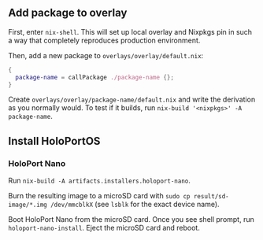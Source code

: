 ## Add package to overlay

First, enter `nix-shell`. This will set up local overlay and Nixpkgs pin in
such a way that completely reproduces production environment.

Then, add a new package to `overlays/overlay/default.nix`:

```nix
{
  package-name = callPackage ./package-name {};
}
```

Create `overlays/overlay/package-name/default.nix` and write the derivation as
you normally would. To test if it builds, run `nix-build '<nixpkgs>' -A package-name`.

## Install HoloPortOS

### HoloPort Nano

Run `nix-build -A artifacts.installers.holoport-nano`.

Burn the resulting image to a microSD card with `sudo cp result/sd-image/*.img
/dev/mmcblkX` (see `lsblk` for the exact device name).

Boot HoloPort Nano from the microSD card. Once you see shell prompt,
run `holoport-nano-install`. Eject the microSD card and reboot.
